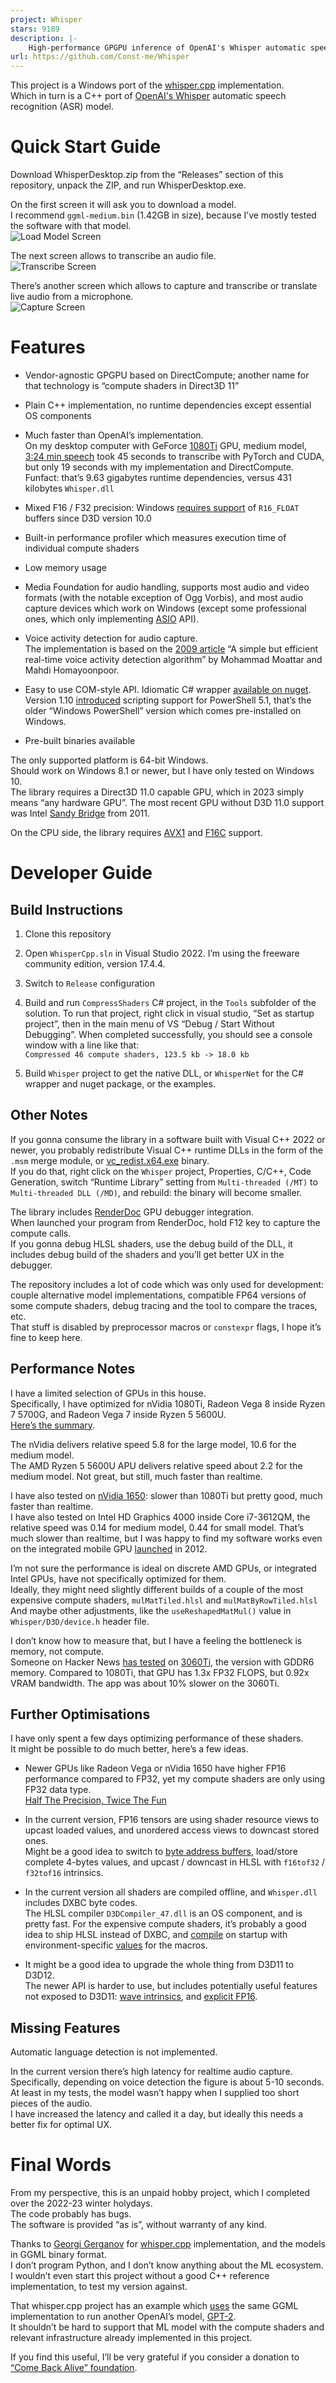 ```yaml
---
project: Whisper
stars: 9189
description: |-
    High-performance GPGPU inference of OpenAI's Whisper automatic speech recognition (ASR) model
url: https://github.com/Const-me/Whisper
---
```


This project is a Windows port of the [whisper.cpp](https://github.com/ggerganov/whisper.cpp) implementation.<br/>
Which in turn is a C++ port of [OpenAI's Whisper](https://github.com/openai/whisper) automatic speech recognition (ASR) model.

# Quick Start Guide

Download WhisperDesktop.zip from the “Releases” section of this repository, unpack the ZIP, and run WhisperDesktop.exe.

On the first screen it will ask you to download a model.<br/>
I recommend `ggml-medium.bin` (1.42GB in size), because I’ve mostly tested the software with that model.<br/>
![Load Model Screen](gui-load-model.png)

The next screen allows to transcribe an audio file.<br/>
![Transcribe Screen](gui-transcribe.png)

There’s another screen which allows to capture and transcribe or translate live audio from a microphone.<br/>
![Capture Screen](gui-capture.png)

# Features

* Vendor-agnostic GPGPU based on DirectCompute; another name for that technology is “compute shaders in Direct3D 11”

* Plain C++ implementation, no runtime dependencies except essential OS components

* Much faster than OpenAI’s implementation.<br/>
On my desktop computer with GeForce [1080Ti](https://en.wikipedia.org/wiki/GeForce_10_series#GeForce_10_(10xx)_series_for_desktops) GPU,
medium model, [3:24 min speech](https://upload.wikimedia.org/wikipedia/commons/1/1f/George_W_Bush_Columbia_FINAL.ogg)
took 45 seconds to transcribe with PyTorch and CUDA, but only 19 seconds with my implementation and DirectCompute.<br/>
Funfact: that’s 9.63 gigabytes runtime dependencies, versus 431 kilobytes `Whisper.dll`

* Mixed F16 / F32 precision: Windows 
[requires support](https://learn.microsoft.com/en-us/windows/win32/direct3ddxgi/format-support-for-direct3d-feature-level-10-0-hardware#dxgi_format_r16_floatfcs-54)
of `R16_FLOAT` buffers since D3D version 10.0

* Built-in performance profiler which measures execution time of individual compute shaders

* Low memory usage

* Media Foundation for audio handling, supports most audio and video formats (with the notable exception of Ogg Vorbis),
and most audio capture devices which work on Windows (except some professional ones, which only implementing [ASIO](https://en.wikipedia.org/wiki/Audio_Stream_Input/Output) API).

* Voice activity detection for audio capture.<br/>
The implementation is based on the [2009 article](https://www.researchgate.net/publication/255667085_A_simple_but_efficient_real-time_voice_activity_detection_algorithm)
“A simple but efficient real-time voice activity detection algorithm” by Mohammad Moattar and Mahdi Homayoonpoor.

* Easy to use COM-style API. Idiomatic C# wrapper [available on nuget](https://www.nuget.org/packages/WhisperNet/).<br/>
Version 1.10 [introduced](https://github.com/Const-me/Whisper/tree/master/WhisperPS)
scripting support for PowerShell 5.1, that’s the older “Windows PowerShell” version which comes pre-installed on Windows.

* Pre-built binaries available

The only supported platform is 64-bit Windows.<br/>
Should work on Windows 8.1 or newer, but I have only tested on Windows 10.<br/>
The library requires a Direct3D 11.0 capable GPU, which in 2023 simply means “any hardware GPU”.
The most recent GPU without D3D 11.0 support was Intel [Sandy Bridge](https://en.wikipedia.org/wiki/Sandy_Bridge) from 2011.

On the CPU side, the library requires [AVX1](https://en.wikipedia.org/wiki/Advanced_Vector_Extensions) and [F16C](https://en.wikipedia.org/wiki/F16C) support.

# Developer Guide

## Build Instructions

1. Clone this repository

2. Open `WhisperCpp.sln` in Visual Studio 2022. I’m using the freeware community edition, version 17.4.4.

3. Switch to `Release` configuration

4. Build and run `CompressShaders` C# project, in the `Tools` subfolder of the solution.
To run that project, right click in visual studio, “Set as startup project”, then in the main menu of VS “Debug / Start Without Debugging”.
When completed successfully, you should see a console window with a line like that:<br/>
`Compressed 46 compute shaders, 123.5 kb -> 18.0 kb`

5. Build `Whisper` project to get the native DLL, or `WhisperNet` for the C# wrapper and nuget package, or the examples.

## Other Notes

If you gonna consume the library in a software built with Visual C++ 2022 or newer, you probably redistribute Visual C++ runtime DLLs in the form of the `.msm` merge module,
or [vc_redist.x64.exe](https://learn.microsoft.com/en-us/cpp/windows/latest-supported-vc-redist?view=msvc-170) binary.<br/>
If you do that, right click on the `Whisper` project, Properties, C/C++, Code Generation,
switch “Runtime Library” setting from `Multi-threaded (/MT)` to `Multi-threaded DLL (/MD)`,
and rebuild: the binary will become smaller.

The library includes [RenderDoc](https://renderdoc.org/) GPU debugger integration.<br/>
When launched your program from RenderDoc, hold F12 key to capture the compute calls.<br/>
If you gonna debug HLSL shaders, use the debug build of the DLL, it includes debug build of the shaders and you’ll get better UX in the debugger.

The repository includes a lot of code which was only used for development:
couple alternative model implementations, compatible FP64 versions of some compute shaders, debug tracing and the tool to compare the traces, etc.<br/>
That stuff is disabled by preprocessor macros or `constexpr` flags, I hope it’s fine to keep here.

## Performance Notes

I have a limited selection of GPUs in this house.<br/>
Specifically, I have optimized for nVidia 1080Ti, Radeon Vega 8 inside Ryzen 7 5700G, and Radeon Vega 7 inside Ryzen 5 5600U.<br/>
[Here’s the summary](https://github.com/Const-me/Whisper/blob/master/SampleClips/summary.tsv).

The nVidia delivers relative speed 5.8 for the large model, 10.6 for the medium model.<br/>
The AMD Ryzen 5 5600U APU delivers relative speed about 2.2 for the medium model. Not great, but still, much faster than realtime.

I have also tested on [nVidia 1650](https://en.wikipedia.org/wiki/GeForce_16_series#Desktop): slower than 1080Ti but pretty good, much faster than realtime.<br/>
I have also tested on Intel HD Graphics 4000 inside Core i7-3612QM, the relative speed was 0.14 for medium model, 0.44 for small model.
That’s much slower than realtime, but I was happy to find my software works even on the integrated mobile GPU [launched](https://ark.intel.com/products/64901) in 2012.

I’m not sure the performance is ideal on discrete AMD GPUs, or integrated Intel GPUs, have not specifically optimized for them.<br/>
Ideally, they might need slightly different builds of a couple of the most expensive compute shaders, `mulMatTiled.hlsl` and `mulMatByRowTiled.hlsl`<br/>
And maybe other adjustments, like the `useReshapedMatMul()` value in `Whisper/D3D/device.h` header file.

I don’t know how to measure that, but I have a feeling the bottleneck is memory, not compute.<br/>
Someone on Hacker News [has tested](https://news.ycombinator.com/item?id=34408429) on [3060Ti](https://en.wikipedia.org/wiki/GeForce_30_series#Desktop),
the version with GDDR6 memory.
Compared to 1080Ti, that GPU has 1.3x FP32 FLOPS, but 0.92x VRAM bandwidth.
The app was about 10% slower on the 3060Ti.

## Further Optimisations

I have only spent a few days optimizing performance of these shaders.<br/>
It might be possible to do much better, here’s a few ideas.

* Newer GPUs like Radeon Vega or nVidia 1650 have higher FP16 performance compared to FP32, yet my compute shaders are only using FP32 data type.<br/>
[Half The Precision, Twice The Fun](https://therealmjp.github.io/posts/shader-fp16/)

* In the current version, FP16 tensors are using shader resource views to upcast loaded values, and unordered access views to downcast stored ones.<br/>
Might be a good idea to switch to [byte address buffers](https://learn.microsoft.com/en-us/windows/win32/direct3d11/direct3d-11-advanced-stages-cs-resources#byte-address-buffer),
load/store complete 4-bytes values, and upcast / downcast in HLSL with `f16tof32` / `f32tof16` intrinsics.

* In the current version all shaders are compiled offline, and `Whisper.dll` includes DXBC byte codes.<br/>
The HLSL compiler `D3DCompiler_47.dll` is an OS component, and is pretty fast.
For the expensive compute shaders, it’s probably a good idea to ship HLSL instead of DXBC,
and [compile](https://learn.microsoft.com/en-us/windows/win32/api/d3dcompiler/nf-d3dcompiler-d3dcompile) on startup
with environment-specific [values](https://learn.microsoft.com/en-us/windows/win32/api/d3dcommon/ns-d3dcommon-d3d_shader_macro) for the macros.

* It might be a good idea to upgrade the whole thing from D3D11 to D3D12.<br/>
The newer API is harder to use, but includes potentially useful features not exposed to D3D11:
[wave intrinsics](https://github.com/Microsoft/DirectXShaderCompiler/wiki/Wave-Intrinsics),
and [explicit FP16](https://github.com/microsoft/DirectXShaderCompiler/wiki/16-Bit-Scalar-Types).

## Missing Features

Automatic language detection is not implemented.

In the current version there’s high latency for realtime audio capture.<br/>
Specifically, depending on voice detection the figure is about 5-10 seconds.<br/>
At least in my tests, the model wasn’t happy when I supplied too short pieces of the audio.<br/>
I have increased the latency and called it a day, but ideally this needs a better fix for optimal UX.

# Final Words

From my perspective, this is an unpaid hobby project, which I completed over the 2022-23 winter holydays.<br/>
The code probably has bugs.<br/>
The software is provided “as is”, without warranty of any kind.

Thanks to [Georgi Gerganov](https://github.com/ggerganov) for [whisper.cpp](https://github.com/ggerganov/whisper.cpp) implementation,
and the models in GGML binary format.<br/>
I don’t program Python, and I don’t know anything about the ML ecosystem.<br/>
I wouldn’t even start this project without a good C++ reference implementation, to test my version against.

That whisper.cpp project has an example which [uses](https://github.com/ggerganov/whisper.cpp/blob/master/examples/talk/gpt-2.cpp)
the same GGML implementation to run another OpenAI’s model, [GPT-2](https://en.wikipedia.org/wiki/GPT-2).<br/>
It shouldn’t be hard to support that ML model with the compute shaders and relevant infrastructure already implemented in this project.

If you find this useful, I’ll be very grateful if you consider a donation to [“Come Back Alive” foundation](https://savelife.in.ua/en/).
